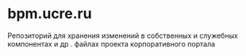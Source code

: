 # bpm.ucre.ru
Репозиторий для хранения изменений в собственных и служебных компонентах и др . файлах проекта корпоративного портала
